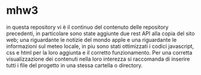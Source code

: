 # mhw3
in questa repository vi è il continuo del contenuto delle repository precedenti, in particolare sono state aggiunte due rest API alla copia del sito web; una riguardante le notizie del mondo apple e una riguardante le informazioni sul meteo locale, in piu sono stati ottimizzati i codici javascript, css e html per la loro aggiunta e il corretto funzionamento. Per una corretta visualizzazione dei contenuti nella loro interezza si raccomanda di inserire tutti i file del progetto in una stessa cartella o directory. 
